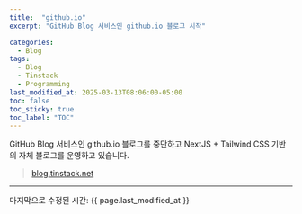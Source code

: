 ```yaml
---
title:  "github.io"
excerpt: "GitHub Blog 서비스인 github.io 블로그 시작"

categories:
  - Blog
tags:
  - Blog
  - Tinstack
  - Programming
last_modified_at: 2025-03-13T08:06:00-05:00
toc: false
toc_sticky: true
toc_label: "TOC"
---
```


GitHub Blog 서비스인 github.io 블로그를 중단하고 
NextJS + Tailwind CSS 기반의 자체 블로그를 운영하고 있습니다.

> [blog.tinstack.net](https://blog.tinstack.net)


---

마지막으로 수정된 시간: {{ page.last_modified_at }}

